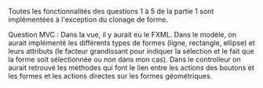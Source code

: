 Toutes les fonctionnalités des questions 1 à 5 de la partie 1 sont implémentées à l'exception du clonage de forme.

Question MVC :
Dans la vue, il y aurait eu le FXML.
Dans le modèle, on aurait implémenté les différents types de formes (ligne, rectangle, ellipse) et leurs attributs (le facteur grandissant pour indiquer la sélection et le fait que la forme soit sélectionnée ou non dans mon cas).
Dans le controlleur on aurait retrouvé les méthodes qui font le lien entre les actions des boutons et les formes et les actions directes sur les formes géométriques.